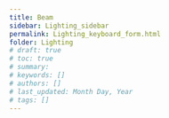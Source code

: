 ```yaml
---
title: Beam
sidebar: Lighting_sidebar
permalink: Lighting_keyboard_form.html
folder: Lighting
# draft: true
# toc: true
# summary: 
# keywords: []
# authors: []
# last_updated: Month Day, Year
# tags: []
---
```

